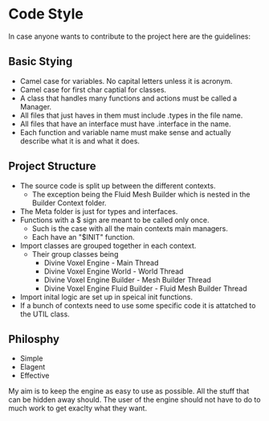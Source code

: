# Code Style

In case anyone wants to contribute to the project here are the guidelines:

## Basic Stying

- Camel case for variables. No capital letters unless it is acronym.
- Camel case for first char captial for classes. 
- A class that handles many functions and actions must be called a Manager. 
- All files that just haves in them must include .types in the file name. 
- All files that have an interface must have .interface in the name. 
- Each function and variable name must make sense and actually describe what it is and what it does. 
    
## Project Structure

- The source code is split up between the different contexts. 
  - The exception being the Fluid Mesh Builder which is nested in the Builder Context folder.
- The Meta folder is just for types and interfaces. 
- Functions with a $ sign are meant to be called only once.
    - Such is the case with all the main contexts main managers.
    - Each have an "$INIT" function. 
- Import classes are grouped together in each context. 
    - Their group classes being
        - Divine Voxel Engine - Main Thread
        - Divine Voxel Engine World - World Thread
        - Divine Voxel Engine Builder - Mesh Builder Thread
        - Divine Voxel Engine Fluid Builder - Fluid Mesh Builder Thread
- Import inital logic are set up in speical init functions. 
- If a bunch of contexts need to use some specific code it is attatched to the UTIL class.

## Philosphy 

- Simple
- Elagent 
- Effective 

My aim is to keep the engine as easy to use as possible. All the stuff that can be hidden away should. The user of the engine should not have to do to much
work to get exaclty what they want. 



